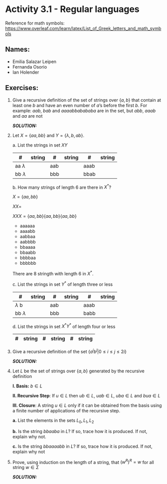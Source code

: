 # Activity 3.1 - Regular languages

Reference for math symbols:
https://www.overleaf.com/learn/latex/List_of_Greek_letters_and_math_symbols

## Names:
- Emilia Salazar Leipen
- Fernanda Osorio
- Ian Holender 


## Exercises:

1. Give a recursive definition of the set of strings over $\{a, b\}$ that
    contain at least one $b$ and have an even number of $a$’s before the
    first $b$.
    For example: $aab$, $bab$ and $aaaabbabababa$ are in the set,
    but $abb$, $aaab$ and $aa$ are not

    _**SOLUTION:**_



2. Let $X = \{aa, bb\}$ and $Y = \{\lambda, b, ab\}$.

    a. List the strings in set $XY$

    #|string|#|string|#|string
    -|-|-|-|-|-
    aa $\lambda$ || aab || aaab|| 
    bb $\lambda$ || bbb || bbab

    b. How many strings of length 6 are there in $X^*$?
    
    $X=\{aa, bb\}$

    $XX=$

    $XXX=\{aa, bb\}\{aa, bb\}\{aa, bb\}$


    - aaaaaa
    - aaaabb
    - aabbaa
    - aabbbb
    - bbaaaa
    - bbaabb
    - bbbbaa 
    - bbbbbb

    There are 8 stringth with length 6 in $X^*$.

   

    c. List the strings in set $Y^*$ of length three or less

    
    #|string|#|string|#|string
    -|-|-|-|-|-
    $\lambda$ b || aab || aaab|| 
    bb $\lambda$ || bbb || babb


    d. List the strings in set $X^* Y^*$ of length four or less

    #|string|#|string|#|string
    -|-|-|-|-|-



3. Give a recursive definition of the set $\{ a^ib^j | 0 ≤ i ≤ j ≤ 2i\}$

    _**SOLUTION:**_



4. Let $L$ be the set of strings over $\{a, b\}$ generated by the recursive
   definition

    **I. Basis:** $b \in L$

    **II. Recursive Step**: If $u \in L$ then $ub \in L$, $uab \in L$, $uba \in
    L$ and $bua \in L$

    **III. Closure**: A string $u \in L$ only if it can be obtained from the
    basis using a finite number of applications of the recursive step.

    **a.** List the elements in the sets $L_0, L_1, L_2$


    **b.** Is the string $bbaaba$ in $L$? If so, trace how it is produced.
    If not, explain why not.


    **c.** Is the string $bbaaaabb$ in $L$? If so, trace how it is produced.
    If not, explain why not


5. Prove, using induction on the length of a string, that $(w^R)^R = w$ for all
   string $w \in \Sigma$

    _**SOLUTION:**_

